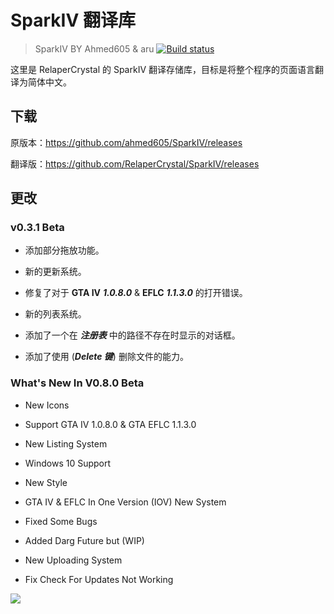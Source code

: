 # SparkIV 翻译库
> SparkIV BY Ahmed605 &amp; aru [![Build status](https://ci.appveyor.com/api/projects/status/imsh1gv0tdk8k7n9/branch/master?svg=true)](https://ci.appveyor.com/project/ahmed605/sparkiv/branch/master)

这里是 RelaperCrystal 的 SparkIV 翻译存储库，目标是将整个程序的页面语言翻译为简体中文。

## 下载

原版本：https://github.com/ahmed605/SparkIV/releases

翻译版：https://github.com/RelaperCrystal/SparkIV/releases

## 更改

### v0.3.1 Beta

* 添加部分拖放功能。

* 新的更新系统。

* 修复了对于 **GTA IV** ***1.0.8.0*** & **EFLC** ***1.1.3.0*** 的打开错误。

* 新的列表系统。

* 添加了一个在 ***注册表*** 中的路径不存在时显示的对话框。

* 添加了使用 (***Delete 键***) 删除文件的能力。

### What's New In V0.8.0 Beta

* New Icons

* Support GTA IV 1.0.8.0 & GTA EFLC 1.1.3.0

* New Listing System

* Windows 10 Support 

* New Style

* GTA IV & EFLC In One Version (IOV) New System

* Fixed Some Bugs

* Added Darg Future but (WIP)

* New Uploading System

* Fix Check For Updates Not Working

![](https://img.gta5-mods.com/q75/images/gta-iv-loading-tune/1cf10b-Grand-Theft-Auto-IV-Logo.svg.png)
